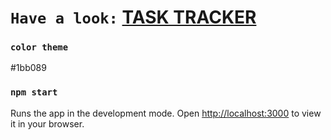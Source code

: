 # `Have a look:` [TASK TRACKER](https://classy-selkie-93e1b6.netlify.app)

### `color theme`

#1bb089

### `npm start`

Runs the app in the development mode.
Open [http://localhost:3000](http://localhost:3000) to view it in your browser.